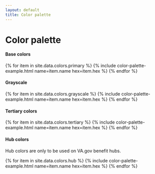 ```yaml
---
layout: default
title: Color palette
---
```


# Color palette

<div class="site-showcase">
  <h4 class="vads-u-border-bottom--1px vads-u-border-color--gray-lighter vads-u-margin-bottom--4">Base colors</h4>
  <div class="vads-l-row">
    {% for item in site.data.colors.primary %}
      {% include color-palette-example.html
        name=item.name
        hex=item.hex
      %}
    {% endfor %}
  </div>

  <h4 class="vads-u-border-bottom--1px vads-u-border-color--gray-lighter vads-u-margin-bottom--4">Grayscale</h4>
  <div class="vads-l-row">
    {% for item in site.data.colors.grayscale %}
      {% include color-palette-example.html
        name=item.name
        hex=item.hex
      %}
    {% endfor %}
  </div>

  <h4 class="vads-u-border-bottom--1px vads-u-border-color--gray-lighter vads-u-margin-bottom--4">Tertiary colors</h4>
  <div class="vads-l-row">
    {% for item in site.data.colors.tertiary %}
      {% include color-palette-example.html
        name=item.name
        hex=item.hex
      %}
    {% endfor %}
  </div>

  <h4 class="vads-u-border-bottom--1px vads-u-border-color--gray-lighter vads-u-margin-bottom--4">Hub colors</h4>
  <p>Hub colors are only to be used on VA.gov benefit hubs.</p>
  <div class="vads-l-row">
    {% for item in site.data.colors.hub %}
      {% include color-palette-example.html
        name=item.name
        hex=item.hex
      %}
    {% endfor %}
  </div>
</div>
